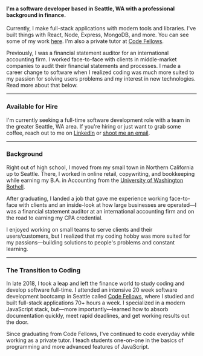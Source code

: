 #### I'm a software developer based in Seattle, WA with a professional background in finance.

Currently, I make full-stack applications with modern tools and libraries.
I've built things with React, Node, Express, MongoDB, and more. You can
see some of my work [here](../projects). I'm also a private
tutor at <a href="https://www.codefellows.org/">Code Fellows</a>.

Previously, I was a financial statement auditor for an international
accounting firm. I worked face-to-face with clients in middle-market
companies to audit their financial statements and processes. I made a
career change to software when I realized coding was much more suited to
my passion for solving users problems and my interest in new technologies.
Read more about that below.

---

### Available for Hire

I'm currently seeking a full-time software development role with a team in
the greater Seattle, WA area. If you're hiring or just want to grab some
coffee, reach out to me on <a href="https://www.linkedin.com/in/billybunn/">LinkedIn</a> or <a href="mailto:billy@billybunn.com?subject=Inquiry from BillyBunn.com"> shoot me an email</a>.

---

### Background

Right out of high school, I moved from my small town in Northern
California up to Seattle. There, I worked in online retail, copywriting,
and bookkeeping while earning my B.A. in Accounting from the <a href="https://www.uwb.edu/">University of Washington Bothell</a>.

After graduating, I landed a job that gave me experience working
face-to-face with clients and an inside-look at how large businesses are
operated—I was a financial statement auditor at an international
accounting firm and on the road to earning my CPA credential.


I enjoyed working on small teams to serve clients and their
users/customers, but I realized that my coding hobby was more suited for
my passions—building solutions to people's problems and constant learning.

---
### The Transition to Coding

In late 2018, I took a leap and left the finance world to study coding and
develop software full-time. I attended an intensive 20 week software
development bootcamp in Seattle called <a href="https://www.codefellows.org/">Code Fellows</a>, where I studied and built full-stack applications 70+ hours a week. I specialized in a
modern JavaScript stack, but—more importantly—learned how to absorb
documentation quickly, meet rapid deadlines, and get working results out
the door.

Since graduating from Code Fellows, I've continued to code everyday while
working as a private tutor. I teach students one-on-one in the basics of
programming and more advanced features of JavaScript.
